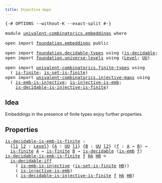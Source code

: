 ```yaml
---
title: Injective maps
---
```


<pre class="Agda"><a id="40" class="Symbol">{-#</a> <a id="44" class="Keyword">OPTIONS</a> <a id="52" class="Pragma">--without-K</a> <a id="64" class="Pragma">--exact-split</a> <a id="78" class="Symbol">#-}</a>

<a id="83" class="Keyword">module</a> <a id="90" href="univalent-combinatorics.embeddings.html" class="Module">univalent-combinatorics.embeddings</a> <a id="125" class="Keyword">where</a>

<a id="132" class="Keyword">open</a> <a id="137" class="Keyword">import</a> <a id="144" href="foundation.embeddings.html" class="Module">foundation.embeddings</a> <a id="166" class="Keyword">public</a>

<a id="174" class="Keyword">open</a> <a id="179" class="Keyword">import</a> <a id="186" href="foundation.decidable-types.html" class="Module">foundation.decidable-types</a> <a id="213" class="Keyword">using</a> <a id="219" class="Symbol">(</a><a id="220" href="foundation.decidable-types.html#1915" class="Function">is-decidable</a><a id="232" class="Symbol">;</a> <a id="234" href="foundation.decidable-types.html#5041" class="Function">is-decidable-iff</a><a id="250" class="Symbol">)</a>
<a id="252" class="Keyword">open</a> <a id="257" class="Keyword">import</a> <a id="264" href="foundation.universe-levels.html" class="Module">foundation.universe-levels</a> <a id="291" class="Keyword">using</a> <a id="297" class="Symbol">(</a><a id="298" href="Agda.Primitive.html#597" class="Postulate">Level</a><a id="303" class="Symbol">;</a> <a id="305" href="foundation-core.universe-levels.html#235" class="Primitive">UU</a><a id="307" class="Symbol">)</a>

<a id="310" class="Keyword">open</a> <a id="315" class="Keyword">import</a> <a id="322" href="univalent-combinatorics.finite-types.html" class="Module">univalent-combinatorics.finite-types</a> <a id="359" class="Keyword">using</a>
  <a id="367" class="Symbol">(</a> <a id="369" href="univalent-combinatorics.finite-types.html#4138" class="Function">is-finite</a><a id="378" class="Symbol">;</a> <a id="380" href="univalent-combinatorics.finite-types.html#14532" class="Function">is-set-is-finite</a><a id="396" class="Symbol">)</a>
<a id="398" class="Keyword">open</a> <a id="403" class="Keyword">import</a> <a id="410" href="univalent-combinatorics.injective-maps.html" class="Module">univalent-combinatorics.injective-maps</a> <a id="449" class="Keyword">using</a>
  <a id="457" class="Symbol">(</a> <a id="459" href="foundation.injective-maps.html#4586" class="Function">is-emb-is-injective</a><a id="478" class="Symbol">;</a> <a id="480" href="foundation.injective-maps.html#3645" class="Function">is-injective-is-emb</a><a id="499" class="Symbol">;</a>
    <a id="505" href="univalent-combinatorics.injective-maps.html#1278" class="Function">is-decidable-is-injective-is-finite</a><a id="540" class="Symbol">)</a>
</pre>
## Idea

Embeddings in the presence of finite types enjoy further properties.

## Properties

<pre class="Agda"><a id="is-decidable-is-emb-is-finite"></a><a id="649" href="univalent-combinatorics.embeddings.html#649" class="Function">is-decidable-is-emb-is-finite</a> <a id="679" class="Symbol">:</a>
  <a id="683" class="Symbol">{</a><a id="684" href="univalent-combinatorics.embeddings.html#684" class="Bound">l1</a> <a id="687" href="univalent-combinatorics.embeddings.html#687" class="Bound">l2</a> <a id="690" class="Symbol">:</a> <a id="692" href="Agda.Primitive.html#597" class="Postulate">Level</a><a id="697" class="Symbol">}</a> <a id="699" class="Symbol">{</a><a id="700" href="univalent-combinatorics.embeddings.html#700" class="Bound">A</a> <a id="702" class="Symbol">:</a> <a id="704" href="foundation-core.universe-levels.html#235" class="Primitive">UU</a> <a id="707" href="univalent-combinatorics.embeddings.html#684" class="Bound">l1</a><a id="709" class="Symbol">}</a> <a id="711" class="Symbol">{</a><a id="712" href="univalent-combinatorics.embeddings.html#712" class="Bound">B</a> <a id="714" class="Symbol">:</a> <a id="716" href="foundation-core.universe-levels.html#235" class="Primitive">UU</a> <a id="719" href="univalent-combinatorics.embeddings.html#687" class="Bound">l2</a><a id="721" class="Symbol">}</a> <a id="723" class="Symbol">(</a><a id="724" href="univalent-combinatorics.embeddings.html#724" class="Bound">f</a> <a id="726" class="Symbol">:</a> <a id="728" href="univalent-combinatorics.embeddings.html#700" class="Bound">A</a> <a id="730" class="Symbol">→</a> <a id="732" href="univalent-combinatorics.embeddings.html#712" class="Bound">B</a><a id="733" class="Symbol">)</a> <a id="735" class="Symbol">→</a>
  <a id="739" href="univalent-combinatorics.finite-types.html#4138" class="Function">is-finite</a> <a id="749" href="univalent-combinatorics.embeddings.html#700" class="Bound">A</a> <a id="751" class="Symbol">→</a> <a id="753" href="univalent-combinatorics.finite-types.html#4138" class="Function">is-finite</a> <a id="763" href="univalent-combinatorics.embeddings.html#712" class="Bound">B</a> <a id="765" class="Symbol">→</a> <a id="767" href="foundation.decidable-types.html#1915" class="Function">is-decidable</a> <a id="780" class="Symbol">(</a><a id="781" href="foundation-core.embeddings.html#992" class="Function">is-emb</a> <a id="788" href="univalent-combinatorics.embeddings.html#724" class="Bound">f</a><a id="789" class="Symbol">)</a>
<a id="791" href="univalent-combinatorics.embeddings.html#649" class="Function">is-decidable-is-emb-is-finite</a> <a id="821" href="univalent-combinatorics.embeddings.html#821" class="Bound">f</a> <a id="823" href="univalent-combinatorics.embeddings.html#823" class="Bound">HA</a> <a id="826" href="univalent-combinatorics.embeddings.html#826" class="Bound">HB</a> <a id="829" class="Symbol">=</a>
  <a id="833" href="foundation.decidable-types.html#5041" class="Function">is-decidable-iff</a>
    <a id="854" class="Symbol">(</a> <a id="856" href="foundation.injective-maps.html#4586" class="Function">is-emb-is-injective</a> <a id="876" class="Symbol">(</a><a id="877" href="univalent-combinatorics.finite-types.html#14532" class="Function">is-set-is-finite</a> <a id="894" href="univalent-combinatorics.embeddings.html#826" class="Bound">HB</a><a id="896" class="Symbol">))</a>
    <a id="903" class="Symbol">(</a> <a id="905" href="foundation.injective-maps.html#3645" class="Function">is-injective-is-emb</a><a id="924" class="Symbol">)</a>
    <a id="930" class="Symbol">(</a> <a id="932" href="univalent-combinatorics.injective-maps.html#1278" class="Function">is-decidable-is-injective-is-finite</a> <a id="968" href="univalent-combinatorics.embeddings.html#821" class="Bound">f</a> <a id="970" href="univalent-combinatorics.embeddings.html#823" class="Bound">HA</a> <a id="973" href="univalent-combinatorics.embeddings.html#826" class="Bound">HB</a><a id="975" class="Symbol">)</a>
</pre>